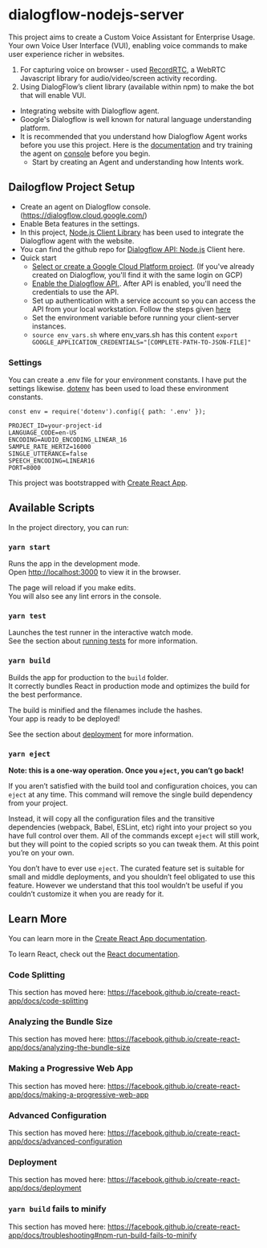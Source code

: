 # dialogflow-nodejs-server

This project aims to create a Custom Voice Assistant for Enterprise Usage. Your own Voice User Interface (VUI), enabling voice commands to make user experience richer in websites.

1. For capturing voice on browser - used [RecordRTC](https://www.npmjs.com/package/recordrtc), a WebRTC Javascript library for audio/video/screen activity recording.
2. Using DialogFlow’s client library (available within npm) to make the bot that will enable VUI.


- Integrating website with Dialogflow agent.
- Google's Dialogflow is well known for natural language understanding platform. 
- It is recommended that you understand how Dialogflow Agent works before you use this project. Here is the [documentation](https://cloud.google.com/dialogflow/docs) and try training the agent on [console](https://dialogflow.cloud.google.com/) before you begin. 
  - Start by creating an Agent and understanding how Intents work. 

## Dailogflow Project Setup

- Create an agent on Dialogflow console. (https://dialogflow.cloud.google.com/)
- Enable Beta features in the settings. 
- In this project, [Node.js Client Library](https://cloud.google.com/dialogflow/docs/reference/libraries/nodejs) has been used to integrate the Dialogflow agent with the website. 
- You can find the github repo for [Dialogflow API: Node.js](https://github.com/googleapis/nodejs-dialogflow) Client here.
- Quick start
  - [Select or create a Google Cloud Platform project](https://console.cloud.google.com/project). (If you've already created on Dialogflow, you'll find it with the same login on GCP)
  - [Enable the Dialogflow API.](https://console.cloud.google.com/flows/enableapi?apiid=dialogflow.googleapis.com). After API is enabled, you'll need the credentials to use the API. 
  - Set up authentication with a service account so you can access the API from your local workstation. Follow the steps given [here](https://cloud.google.com/docs/authentication/getting-started)
  - Set the environment variable before running your client-server instances.
  - `source env_vars.sh` where env_vars.sh has this content `export GOOGLE_APPLICATION_CREDENTIALS="[COMPLETE-PATH-TO-JSON-FILE]"`

### Settings

You can create a .env file for your environment constants. I have put the settings likewise. 
[dotenv](https://www.npmjs.com/package/dotenv) has been used to load these environment constants. 
```
const env = require('dotenv').config({ path: '.env' });
```

```
PROJECT_ID=your-project-id
LANGUAGE_CODE=en-US
ENCODING=AUDIO_ENCODING_LINEAR_16
SAMPLE_RATE_HERTZ=16000
SINGLE_UTTERANCE=false
SPEECH_ENCODING=LINEAR16
PORT=8000
```


This project was bootstrapped with [Create React App](https://github.com/facebook/create-react-app).

## Available Scripts

In the project directory, you can run:

### `yarn start`

Runs the app in the development mode.<br />
Open [http://localhost:3000](http://localhost:3000) to view it in the browser.

The page will reload if you make edits.<br />
You will also see any lint errors in the console.

### `yarn test`

Launches the test runner in the interactive watch mode.<br />
See the section about [running tests](https://facebook.github.io/create-react-app/docs/running-tests) for more information.

### `yarn build`

Builds the app for production to the `build` folder.<br />
It correctly bundles React in production mode and optimizes the build for the best performance.

The build is minified and the filenames include the hashes.<br />
Your app is ready to be deployed!

See the section about [deployment](https://facebook.github.io/create-react-app/docs/deployment) for more information.

### `yarn eject`

**Note: this is a one-way operation. Once you `eject`, you can’t go back!**

If you aren’t satisfied with the build tool and configuration choices, you can `eject` at any time. This command will remove the single build dependency from your project.

Instead, it will copy all the configuration files and the transitive dependencies (webpack, Babel, ESLint, etc) right into your project so you have full control over them. All of the commands except `eject` will still work, but they will point to the copied scripts so you can tweak them. At this point you’re on your own.

You don’t have to ever use `eject`. The curated feature set is suitable for small and middle deployments, and you shouldn’t feel obligated to use this feature. However we understand that this tool wouldn’t be useful if you couldn’t customize it when you are ready for it.

## Learn More

You can learn more in the [Create React App documentation](https://facebook.github.io/create-react-app/docs/getting-started).

To learn React, check out the [React documentation](https://reactjs.org/).

### Code Splitting

This section has moved here: https://facebook.github.io/create-react-app/docs/code-splitting

### Analyzing the Bundle Size

This section has moved here: https://facebook.github.io/create-react-app/docs/analyzing-the-bundle-size

### Making a Progressive Web App

This section has moved here: https://facebook.github.io/create-react-app/docs/making-a-progressive-web-app

### Advanced Configuration

This section has moved here: https://facebook.github.io/create-react-app/docs/advanced-configuration

### Deployment

This section has moved here: https://facebook.github.io/create-react-app/docs/deployment

### `yarn build` fails to minify

This section has moved here: https://facebook.github.io/create-react-app/docs/troubleshooting#npm-run-build-fails-to-minify
